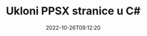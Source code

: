 ---
############################# Static ############################
layout: "auto-gen-merger"
date: 2022-10-26T09:12:20
draft: false
otherformats: pptx rtf tex vdx vsdm vsdx vssm vssx vstm vstx vsx vtx xlam xls xlsb xlsm

############################# Head ############################
head_title: "Ukloni PPSX stranice u C#"
head_description: "Uklonite ili izbrišite jednu stranicu ili kolekciju stranica iz PPSX datoteke u C# obrnutim redoslijedom stranica pomoću API-ja za spajanje dokumenata."

############################# Header ############################
title: "Ukloni PPSX stranice u C#"
description: "Ukloni PPSX stranice s nekoliko redaka .NET koda."
bg_image: "https://cms.admin.containerize.com/templates/aspose/App_Themes/V3/images/bg/header1.png"
bg_overlay: false
button:
    enable: true
    icon: "fas fa-arrow-down"
    label: "Preuzmite besplatnu probnu verziju"
    link: "https://downloads.groupdocs.com/merger/net"

############################# SubMenu ############################
submenu:
    enable: true

    left:
        img_alt: "GroupDocs.Merger for .NET"
        image: "https://cms.admin.containerize.com/templates/groupdocs/images/product-logos/90x90-noborder/groupdocs-merger-net.png"
        product: "GroupDocs.Merger"
        platform: ".NET"

    middle:
        button:

            # button loop
            - link: "https://apireference.groupdocs.com/merger/net"
              text: "API Referenca"

            # button loop
            - link: "https://github.com/groupdocs-merger"
              text: "Primjeri koda"

            # button loop
            - link: "https://products.groupdocs.app/merger/family"
              text: "Demo snimke uživo"

            # button loop
            - link: "https://purchase.groupdocs.com/pricing/merger/net"
              text: "Cijene"

    right:
        link_download: "https://downloads.groupdocs.com/merger"
        link_learn: "https://docs.groupdocs.com/merger/net"
        link_buy: "https://purchase.groupdocs.com"

############################# About ############################
about:
    enable: true
    title: "O GroupDocs.Merger for .NET API-ju"
    content: |
        [GroupDocs.Merger for .NET](/hr/merger/net/) nudi jednostavno rješenje za sigurno spajanje i dijeljenje između širokog raspona formata dokumenata uključujući PDF, Microsoft Office (Word, Excel, PowerPoint , OneNote), OpenDocument, HTML, slike i mnoge druge unutar .NET aplikacija. Dodavanjem samo nekoliko redaka koda izvedite nekoliko operacija dokumenta kao što su premještanje, uklanjanje, rotacija, zamjena, izdvajanje ili promjena orijentacije stranica unutar dokumenata. API za spajanje dokumenata također podržava pregled stranica dokumenta kao slike za analizu strukture dokumenta, oblikovanja i sadržaja na stranici.
        
        GroupDocs.Merger API pravi je izbor za korporativna rješenja koja trebaju značajke uklanjanja stranice datoteke. Ovi API-ji dobro su podržani na svim glavnim operativnim sustavima i platformama uključujući .NET Framework, .NET Standard, .NET Core, Mono.

############################# Steps ############################
steps:
    enable: true
    title_left: "Ukloni PPSX stranice datoteke u .NET"
    content_left: |
        [GroupDocs.Merger for .NET](/hr/merger/net/) programerima za C# olakšava brisanje jedne ili više određenih stranica unutar PPSX datoteku provedbom nekoliko jednostavnih koraka.
        
        * Inicijalizirajte **RemoveOptions** s brojevima stranica za uklanjanje.
        * Stvorite novu instancu **Merger** i proslijedite putanju izvornog dokumenta kao parametar konstruktora.
        * Pozovite **RemovePages** i proslijedite objekt **RemoveOptions**.
        * Pozovite **Save** i odredite put datoteke za spremanje rezultirajućeg dokumenta.

    title_right: "Zahtjevi sustava"
    content_right: |
        GroupDocs.Merger for .NET API-ji podržani su na svim glavnim platformama i operativnim sustavima. Prije izvršavanja koda u nastavku, provjerite imate li sljedeće preduvjete instalirane na vašem sustavu.

        * Operativni sustavi: Microsoft Windows, Linux, MacOS
        * Razvojna okruženja: Visual Studio, Xamarin, MonoDevelop
        * Okviri: .NET Framework, .NET Standard, .NET Core, Mono
        * Preuzmite najnoviju verziju GroupDocs.Merger for .NET s [NuGet](https://www.nuget.org/packages/groupdocs.merger)
         
    code: |
     {{% merger/additional-styles %}}
     {{< merger/code-merger title="Kako ukloniti PPSX stranice datoteke koristeći C# primjer koda">}}

        ```csharp    
        // Ukloni PPSX stranice datoteke pomoću API-ja GroupDocs.Merger
        // Inicijalizirajte klasu RemoveOptions odabranim brojevima stranica
        RemoveOptions removeOptions = new RemoveOptions(new int[] { 3, 6 });

        // Instancirajte spajanje s ulaznim PPSX dokumentom
        using (Merger merger = new Merger("input.ppsx"))
          {
            // Pozovite metodu RemovePages i proslijedite joj objekt RemoveOptions
            merger.RemovePages(removeOptions);
    
            // Pozovite metodu Spremi i proslijedite željenu stazu datoteke za spremanje izlaznog dokumenta
            merger.Save("output.ppsx");
          }
        ```
     {{< /merger/code-merger >}}

############################# Demos ############################
demos:
    enable: true
    title: "Demonstracije uživo - Ukloni PPSX stranice na mreži"
    content: |
       Uklonite PPSX stranice datoteke odmah tako što ćete posjetiti [GroupDocs.Merger Live Demos](https://products.groupdocs.app/splitter/remove-pages/ppsx) web mjesto.
       Demo uživo ima sljedeće prednosti.
        
############################# About Formats ############################
about_formats:
    enable: true

############################# More Formats ############################
more_formats:
    enable: true
    title: "Ukloni stranice iz drugih formata dokumenata"
    content: |
        .NET dokumentira API za spajanje i dijeljenje za formate datoteka i slike. Uklonite neke od popularnih formata datoteka kao što je navedeno u nastavku.

############################# Back to top ###############################
back_to_top:
    enable: true
---
